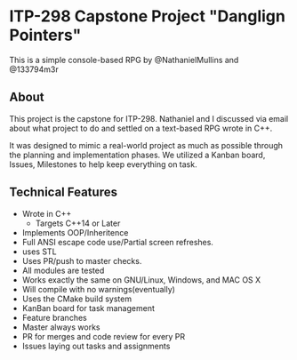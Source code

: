# ITP-298 Capstone Project "Danglign Pointers"
This is a simple console-based RPG by @NathanielMullins and @133794m3r

## About
This project is the capstone for ITP-298. Nathaniel and I discussed via email about what project to do and settled on a text-based RPG wrote in C++. 

It was designed to mimic a real-world project as much as possible through the planning and implementation phases. We utilized a Kanban board, Issues, Milestones to help keep everything on task.

## Technical Features
- Wrote in C++
  - Targets C++14 or Later
- Implements OOP/Inheritence
- Full ANSI escape code use/Partial screen refreshes.
- uses STL
- Uses PR/push to master checks.
- All modules are tested
- Works exactly the same on GNU/Linux, Windows, and MAC OS X
- Will compile with no warnings(eventually)
- Uses the CMake build system
- KanBan board for task management
- Feature branches
- Master always works
- PR for merges and code review for every PR
- Issues laying out tasks and assignments

